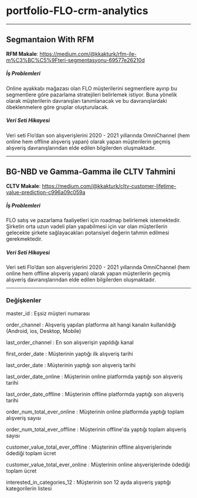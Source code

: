 # portfolio-FLO-crm-analytics
-------------

## Segmantaion With RFM 

**RFM Makale**:
https://medium.com/@kkakturk/rfm-ile-m%C3%BC%C5%9Fteri-segmentasyonu-69577e26210d

##### İş Problemleri 

Online ayakkabı mağazası olan FLO müşterilerini
segmentlere ayırıp bu segmentlere göre pazarlama
stratejileri belirlemek istiyor. Buna yönelik olarak
müşterilerin davranışları tanımlanacak ve bu
davranışlardaki öbeklenmelere göre gruplar oluşturulacak.


##### Veri Seti Hikayesi

Veri seti Flo’dan son alışverişlerini 2020 - 2021 yıllarında OmniChannel (hem online hem offline alışveriş yapan) 
olarak yapan müşterilerin geçmiş alışveriş davranışlarından elde edilen bilgilerden oluşmaktadır.


-------------

## BG-NBD ve Gamma-Gamma ile CLTV Tahmini 

**CLTV Makale**:
https://medium.com/@kkakturk/cltv-customer-lifetime-value-prediction-c996a09c059a

##### İş Problemleri 

FLO satış ve pazarlama faaliyetleri için roadmap 
belirlemek istemektedir. Şirketin orta uzun vadeli plan 
yapabilmesi için var olan müşterilerin gelecekte şirkete
sağlayacakları potansiyel değerin tahmin edilmesi
gerekmektedir.

##### Veri Seti Hikayesi

Veri seti Flo’dan son alışverişlerini 2020 - 2021 yıllarında OmniChannel (hem online hem offline alışveriş yapan) 
olarak yapan müşterilerin geçmiş alışveriş davranışlarından elde edilen bilgilerden oluşmaktadır.

-------------

### Değişkenler

master_id : Eşsiz müşteri numarası

order_channel : Alışveriş yapılan platforma ait hangi kanalın kullanıldığı (Android, ios, Desktop, Mobile)

last_order_channel : En son alışverişin yapıldığı kanal

first_order_date : Müşterinin yaptığı ilk alışveriş tarihi

last_order_date : Müşterinin yaptığı son alışveriş tarihi

last_order_date_online : Müşterinin online platformda yaptığı son alışveriş tarihi

last_order_date_offline : Müşterinin offline platformda yaptığı son alışveriş tarihi

order_num_total_ever_online : Müşterinin online platformda yaptığı toplam alışveriş sayısı

order_num_total_ever_offline : Müşterinin offline'da yaptığı toplam alışveriş sayısı

customer_value_total_ever_offline : Müşterinin offline alışverişlerinde ödediği toplam ücret

customer_value_total_ever_online : Müşterinin online alışverişlerinde ödediği toplam ücret

interested_in_categories_12 : Müşterinin son 12 ayda alışveriş yaptığı kategorilerin listesi


